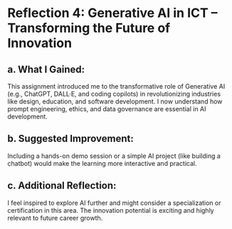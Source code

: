 # Reflection 4: Generative AI in ICT – Transforming the Future of Innovation

## a. What I Gained:

This assignment introduced me to the transformative role of Generative AI (e.g., ChatGPT, DALL·E, and coding copilots) in revolutionizing industries like design, education, and software development. I now understand how prompt engineering, ethics, and data governance are essential in AI development.

## b. Suggested Improvement:

Including a hands-on demo session or a simple AI project (like building a chatbot) would make the learning more interactive and practical.

## c. Additional Reflection:

I feel inspired to explore AI further and might consider a specialization or certification in this area. The innovation potential is exciting and highly relevant to future career growth.
